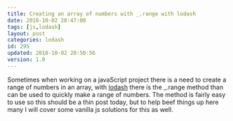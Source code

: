 ```yaml
---
title: Creating an array of numbers with _.range with lodash
date: 2018-10-02 20:47:00
tags: [js,lodash]
layout: post
categories: lodash
id: 295
updated: 2018-10-02 20:50:56
version: 1.0
---
```


Sometimes when working on a javaScript project there is a need to create a range of numbers in an array, with [lodash](https://lodash.com/) there is the \_.range method than can be used to quickly make a range of numbers. The method is fairly easy to use so this should be a thin post today, but to help beef things up here many I will cover some vanilla js solutions for this as well.

<!-- more -->

